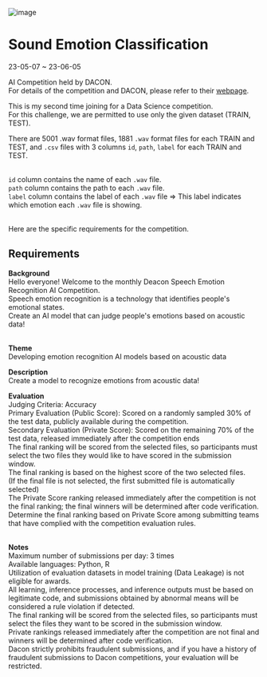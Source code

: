 ![image](https://github.com/jasonheesanglee/kaggle/assets/123557477/ad6bc04f-5f29-47be-9ca2-0caecbec424a)
# Sound Emotion Classification 
23-05-07 ~ 23-06-05<br>

AI Competition held by DACON.<br>
For details of the competition and DACON, please refer to their [webpage](https://dacon.io/competitions/official/236105/overview/description).

This is my second time joining for a Data Science competition.<br>
For this challenge, we are permitted to use only the given dataset (TRAIN, TEST).<br>

There are 5001 .wav format files, 1881 `.wav` format files for each TRAIN and TEST, and `.csv` files with 3 columns `id`, `path`, `label` for each TRAIN and TEST.<br><br>

`id` column contains the name of each `.wav` file.<br>
`path` column contains the path to each `.wav` file.<br>
`label` column contains the label of each `.wav` file ⇒ This label indicates which emotion each `.wav` file is showing.<br><br>

Here are the specific requirements for the competition.<br>

## Requirements
**Background**<br>
Hello everyone! Welcome to the monthly Deacon Speech Emotion Recognition AI Competition.<br>
Speech emotion recognition is a technology that identifies people's emotional states.<br>
Create an AI model that can judge people's emotions based on acoustic data!<br><br>

**Theme**<br>
Developing emotion recognition AI models based on acoustic data<br>

**Description**<br>
Create a model to recognize emotions from acoustic data!<br>

**Evaluation**<br>
Judging Criteria: Accuracy<br>
Primary Evaluation (Public Score): Scored on a randomly sampled 30% of the test data, publicly available during the competition.<br>
Secondary Evaluation (Private Score): Scored on the remaining 70% of the test data, released immediately after the competition ends<br>
The final ranking will be scored from the selected files, so participants must select the two files they would like to have scored in the submission window.<br>
The final ranking is based on the highest score of the two selected files.<br>
(If the final file is not selected, the first submitted file is automatically selected)<br>
The Private Score ranking released immediately after the competition is not the final ranking; the final winners will be determined after code verification.<br>
Determine the final ranking based on Private Score among submitting teams that have complied with the competition evaluation rules.<br><br>

**Notes**<br>
Maximum number of submissions per day: 3 times<br>
Available languages: Python, R<br>
Utilization of evaluation datasets in model training (Data Leakage) is not eligible for awards.<br>
All learning, inference processes, and inference outputs must be based on legitimate code, and submissions obtained by abnormal means will be considered a rule violation if detected.<br>
The final ranking will be scored from the selected files, so participants must select the files they want to be scored in the submission window.<br>
Private rankings released immediately after the competition are not final and winners will be determined after code verification.<br>
Dacon strictly prohibits fraudulent submissions, and if you have a history of fraudulent submissions to Dacon competitions, your evaluation will be restricted.<br><br>
